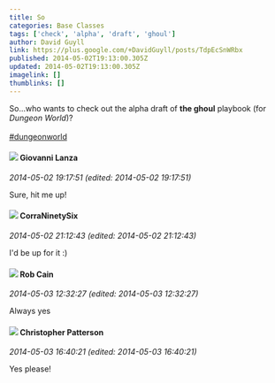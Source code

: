 ```yaml
---
title: So
categories: Base Classes
tags: ['check', 'alpha', 'draft', 'ghoul']
author: David Guyll
link: https://plus.google.com/+DavidGuyll/posts/TdpEcSnWRbx
published: 2014-05-02T19:13:00.305Z
updated: 2014-05-02T19:13:00.305Z
imagelink: []
thumblinks: []
---
```


So...who wants to check out the alpha draft of <b>the ghoul</b> playbook (for <i>Dungeon World</i>)?<br /><br /> <a rel="nofollow" class="ot-hashtag" href="https://plus.google.com/s/%23dungeonworld/posts">#dungeonworld</a>
<div id='comment z121snhpuuu4ghboz04cfjp4hrjugzcg3cs'>
  <h4><img src='{{site.baseurl}}//images/avatars/102768177673605279668_photo.jpg'> Giovanni Lanza</h4>
      <p><cite>2014-05-02 19:17:51 (edited: 2014-05-02 19:17:51)</cite></p>
        <p>Sure, hit me up!</p>
</div>
        

<div id='comment z121snhpuuu4ghboz04cfjp4hrjugzcg3cs'>
  <h4><img src='{{site.baseurl}}//images/avatars/101866356835867337657_photo.jpg'> CorraNinetySix</h4>
      <p><cite>2014-05-02 21:12:43 (edited: 2014-05-02 21:12:43)</cite></p>
        <p>I&#39;d be up for it :)</p>
</div>
        

<div id='comment z121snhpuuu4ghboz04cfjp4hrjugzcg3cs'>
  <h4><img src='{{site.baseurl}}//images/avatars/109642651284569232843_photo.jpg'> Rob Cain</h4>
      <p><cite>2014-05-03 12:32:27 (edited: 2014-05-03 12:32:27)</cite></p>
        <p>Always yes</p>
</div>
        

<div id='comment z121snhpuuu4ghboz04cfjp4hrjugzcg3cs'>
  <h4><img src='{{site.baseurl}}//images/avatars/115679865490833275084_photo.jpg'> Christopher Patterson</h4>
      <p><cite>2014-05-03 16:40:21 (edited: 2014-05-03 16:40:21)</cite></p>
        <p>Yes please!</p>
</div>
        
